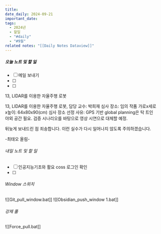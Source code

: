 ```yaml
---
title: 
date_daily: 2024-09-21
important_date: 
tags:
  - 2024년
  - 할일
  - "#daily"
  - "#9월"
related notes: "[[Daily Notes Dataview]]"
---
```

##### 오늘 노트 및 할 일 
- [ ] 메일 보내기
- [ ]
- [ ]  

13, LIDAR를 이용한 자율주행 로봇

13, LIDAR를 이용한 자율주행 로봇, 
담당 교수: 박희재
심사 장소: 임의
작품 가로x세로x높이: 64x80x90(cm)
심사 장소 선정 사유: GPS 기반 global planning은 탁 트인 야외 공간 필요. 검증 시나리오를 바탕으로 영상 시연으로 대체할 예정.

뒤늦게 보내드린 점 죄송합니다. 이런 실수가 다시 일어나지 않도록 주의하겠습니다.

-최태오 올림-


###### 내일 노트 및 할 일
- [ ] 인공지능기초와 활요 coss 로그인 확인
- [ ] 


######  Window 스위치
![[Git_pull_window.bat]]
![[Obsidian_push_window 1.bat]]



###### 강제 풀
![[Force_pull.bat]]
